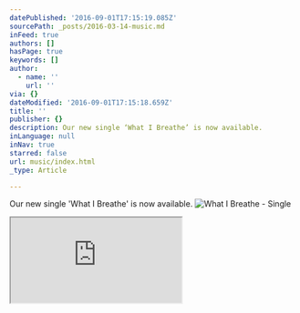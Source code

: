 ```yaml
---
datePublished: '2016-09-01T17:15:19.085Z'
sourcePath: _posts/2016-03-14-music.md
inFeed: true
authors: []
hasPage: true
keywords: []
author:
  - name: ''
    url: ''
via: {}
dateModified: '2016-09-01T17:15:18.659Z'
title: ''
publisher: {}
description: Our new single ‘What I Breathe’ is now available.
inLanguage: null
inNav: true
starred: false
url: music/index.html
_type: Article

---
```

Our new single 'What I Breathe' is now available.
![What I Breathe - Single](https://the-grid-user-content.s3-us-west-2.amazonaws.com/1ee42de7-fb56-446f-9e3b-72bd1a5bb68e.png)

<iframe src="https://the-grid.github.io/ed-userhtml/?g=eJxVkLFuhDAMhl8lQup4F8pVDEAYKnXoUlVdOjuJIREJQY5PlD594Zjq7ZP125_-zg8EEUXmLaAqdCKL1IiyFau37BrxXJZPrXDoR8c7VeXy0xYik1GFY15yI6WG2RqIy9WkKN-iRmvRfgbYkCQTmEm9VGVdlbe6qmX2v6gC0IhSjyYFNTxGBj9PB9Y3XRlz5oLPrAYIGSUQr4kmlSOEcGznvADhzIrpjnI3QogBc-47EI5wOPV2O0rjHefkM17_iT4-yNUBX_xFEwI7LPrvncW7eD1Z6E18HXnxcRzoJPSdPBvr_wB2-G3D" style=""></iframe>